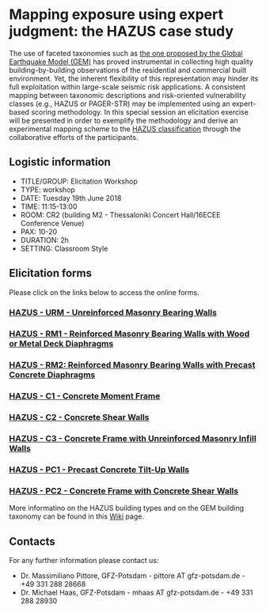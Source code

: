 # Mapping exposure using expert judgment: the HAZUS case study

The use of faceted taxonomies such as [the one proposed by the Global Earthquake Model (GEM)](https://github.com/GFZ-Centre-for-Early-Warning/ECEE2018_Workshop/wiki) has proved instrumental in collecting high quality building-by-building observations of the residential and commercial built environment. Yet, the inherent flexibility of this representation may hinder its full exploitation within large-scale seismic risk applications. A consistent mapping between taxonomic descriptions and risk-oriented vulnerability classes (e.g., HAZUS or PAGER-STR) may be implemented using an expert-based scoring methodology. In this special session an elicitation exercise will be presented in order to exemplify the methodology and derive an experimental mapping scheme to the [HAZUS classification](https://github.com/GFZ-Centre-for-Early-Warning/ECEE2018_Workshop/wiki) through the collaborative efforts of the participants.

## Logistic information

* TITLE/GROUP: Elicitation Workshop 
* TYPE: workshop  
* DATE: Tuesday 19th June 2018 
* TIME: 11:15-13:00
* ROOM: CR2 (building M2 - Thessaloniki Concert Hall/16ECEE Conference Venue)
* PAX: 10-20
* DURATION: 2h  
* SETTING: Classroom Style 

## Elicitation forms
Please click on the links below to access the online forms.

### [HAZUS - URM - Unreinforced Masonry Bearing Walls](https://goo.gl/forms/fMIXGDq27BZqXi1r1)
### [HAZUS - RM1 - Reinforced Masonry Bearing Walls with Wood or Metal Deck Diaphragms](https://goo.gl/forms/uuVS0vQLsSsiBlez2)
### [HAZUS - RM2: Reinforced Masonry Bearing Walls with Precast Concrete Diaphragms](https://goo.gl/forms/r6U7dLOEyoSaavE23)
### [HAZUS - C1 - Concrete Moment Frame](https://goo.gl/forms/SI5qyqDekP5IcLBo2)
### [HAZUS - C2 - Concrete Shear Walls](https://goo.gl/forms/ScfQo7u81AABZSyH2)
### [HAZUS - C3 - Concrete Frame with Unreinforced Masonry Infill Walls](https://goo.gl/forms/GNujl46TlLPu6tXG2)
### [HAZUS - PC1 - Precast Concrete Tilt-Up Walls](https://goo.gl/forms/4tRr9jTnmlB7kR7y1)
### [HAZUS - PC2 - Concrete Frame with Concrete Shear Walls](https://goo.gl/forms/iaoJbigoxL2tNGVH2)

More informatino on the HAZUS building types and on the GEM building taxonomy can be found in this [Wiki](https://github.com/GFZ-Centre-for-Early-Warning/ECEE2018_Workshop/wiki) page.


## Contacts
For any further information please contact us:
* Dr. Massimiliano Pittore, GFZ-Potsdam - pittore AT gfz-potsdam.de - +49 331 288 28668
* Dr. Michael Haas, GFZ-Potsdam - mhaas AT gfz-potsdam.de - +49 331 288 28930

